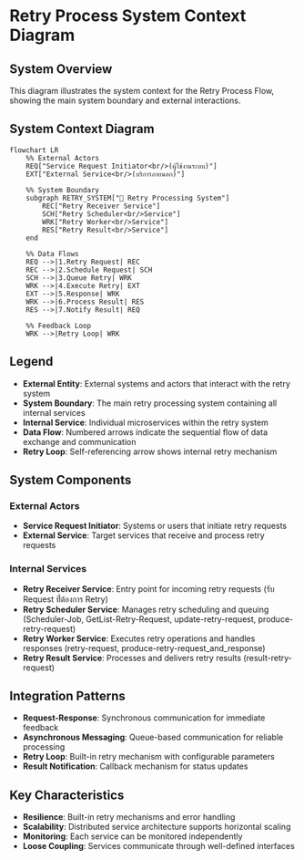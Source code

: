 # Retry Process System Context Diagram

## System Overview
This diagram illustrates the system context for the Retry Process Flow, showing the main system boundary and external interactions.

## System Context Diagram

```mermaid
flowchart LR
    %% External Actors
    REQ["Service Request Initiator<br/>(ผู้ใช้งานระบบ)"]
    EXT["External Service<br/>(บริการภายนอก)"]
    
    %% System Boundary
    subgraph RETRY_SYSTEM["🔄 Retry Processing System"]
        REC["Retry Receiver Service"]
        SCH["Retry Scheduler<br/>Service"] 
        WRK["Retry Worker<br/>Service"]
        RES["Retry Result<br/>Service"]
    end
    
    %% Data Flows
    REQ -->|1.Retry Request| REC
    REC -->|2.Schedule Request| SCH
    SCH -->|3.Queue Retry| WRK
    WRK -->|4.Execute Retry| EXT
    EXT -->|5.Response| WRK
    WRK -->|6.Process Result| RES
    RES -->|7.Notify Result| REQ
    
    %% Feedback Loop
    WRK -->|Retry Loop| WRK
```

## Legend
- **External Entity**: External systems and actors that interact with the retry system
- **System Boundary**: The main retry processing system containing all internal services  
- **Internal Service**: Individual microservices within the retry system
- **Data Flow**: Numbered arrows indicate the sequential flow of data exchange and communication
- **Retry Loop**: Self-referencing arrow shows internal retry mechanism

## System Components

### External Actors
- **Service Request Initiator**: Systems or users that initiate retry requests
- **External Service**: Target services that receive and process retry requests

### Internal Services
- **Retry Receiver Service**: Entry point for incoming retry requests (รับ Request ที่่ต้องการ Retry)
- **Retry Scheduler Service**: Manages retry scheduling and queuing (Scheduler-Job, GetList-Retry-Request, update-retry-request, produce-retry-request)
- **Retry Worker Service**: Executes retry operations and handles responses (retry-request, produce-retry-request_and_response)
- **Retry Result Service**: Processes and delivers retry results (result-retry-request)

## Integration Patterns
- **Request-Response**: Synchronous communication for immediate feedback
- **Asynchronous Messaging**: Queue-based communication for reliable processing
- **Retry Loop**: Built-in retry mechanism with configurable parameters
- **Result Notification**: Callback mechanism for status updates

## Key Characteristics
- **Resilience**: Built-in retry mechanisms and error handling
- **Scalability**: Distributed service architecture supports horizontal scaling
- **Monitoring**: Each service can be monitored independently
- **Loose Coupling**: Services communicate through well-defined interfaces